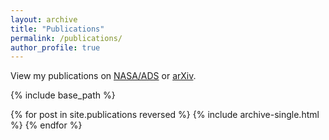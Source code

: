```yaml
---
layout: archive
title: "Publications"
permalink: /publications/
author_profile: true
---
```


  <div class="wordwrap">View my publications on <a href="{{https://ui.adsabs.harvard.edu/public-libraries/sHUu1MclQgaV6oRt2fx_PQ}}">NASA/ADS</a> or <a href="{{https://arxiv.org/search/?searchtype=author&query=Gakis%2C+D}}">arXiv</a>. </div>

{% include base_path %}

{% for post in site.publications reversed %}
  {% include archive-single.html %}
{% endfor %}
